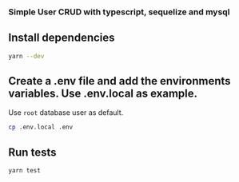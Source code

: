 ### Simple User CRUD with typescript, sequelize and mysql

## Install dependencies

```bash
yarn --dev
```

## Create a .env file and add the environments variables. Use .env.local as example.

Use `root` database user as default.

```bash
cp .env.local .env
```

## Run tests

```
yarn test
```
